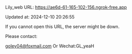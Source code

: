 Lily_web URL: https://ae6d-61-165-102-156.ngrok-free.app

Updated at: 2024-12-10 20:26:55

If you cannot open this URL, the server might be down.

Please contact: 

goley04@foxmail.com Or Wechat:GL_yeaH
